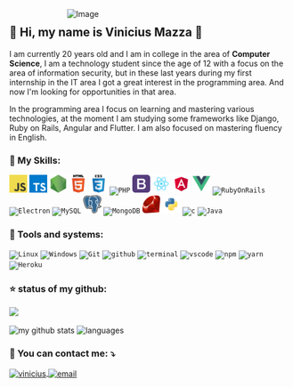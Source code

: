 <img src="https://raw.githubusercontent.com/MicaelliMedeiros/micaellimedeiros/master/image/computer-illustration.png" min-width="400px" max-width="400px" width="400px" align="right" alt="Image">
 
<!-- <img src="https://spotify-github-profile.vercel.app/api/view?uid=viniciu%24mazza2552&cover_image=true&theme=default" min-width="400px" max-width="200px" width="200px" align="right" alt="Image"> -->

## 💜 Hi, my name is <strong>Vinicius Mazza </strong>👋
<p align="left"> 
  I am currently 20 years old and I am in college in the area of ​​<strong>Computer Science</strong>, I am a technology student since the age of 12 with a focus on the area of ​​information security, but in these last years during my first internship in the IT area I got a great interest in the programming area. And now I'm looking for opportunities in that area.

  In the programming area I focus on learning and mastering various technologies, at the moment I am studying some frameworks like Django, Ruby on Rails, Angular and Flutter. I am also focused on mastering fluency in English.
</p>

### 🚀 My Skills:
<code><img height="32" src="https://raw.githubusercontent.com/github/explore/80688e429a7d4ef2fca1e82350fe8e3517d3494d/topics/javascript/javascript.png" alt="Javascript"/></code>
<code><img height="32" src="https://raw.githubusercontent.com/github/explore/80688e429a7d4ef2fca1e82350fe8e3517d3494d/topics/typescript/typescript.png" alt="Typescript"/></code>
<code><img height="32" src="https://raw.githubusercontent.com/github/explore/80688e429a7d4ef2fca1e82350fe8e3517d3494d/topics/nodejs/nodejs.png" alt="Nodejs"/></code>
<code><img height="32" src="https://raw.githubusercontent.com/github/explore/80688e429a7d4ef2fca1e82350fe8e3517d3494d/topics/html/html.png" alt="HTML5"/></code>
<code><img height="32" src="https://raw.githubusercontent.com/github/explore/80688e429a7d4ef2fca1e82350fe8e3517d3494d/topics/css/css.png" alt="CSS"/></code>
<code><img height="32" src="https://cdn.iconscout.com/icon/free/png-256/php-99-1175127.png" alt="PHP"/></code>
<code><img height="32" src="https://raw.githubusercontent.com/github/explore/80688e429a7d4ef2fca1e82350fe8e3517d3494d/topics/bootstrap/bootstrap.png" alt="Bootstrap"/></code>
<code><img height="32" src="https://raw.githubusercontent.com/github/explore/80688e429a7d4ef2fca1e82350fe8e3517d3494d/topics/react/react.png" alt="React"/></code>
<code><img height="32" src="https://raw.githubusercontent.com/github/explore/80688e429a7d4ef2fca1e82350fe8e3517d3494d/topics/angular/angular.png" alt="Angular"/></code>
<code><img height="32" src="https://raw.githubusercontent.com/github/explore/80688e429a7d4ef2fca1e82350fe8e3517d3494d/topics/vue/vue.png" alt="VueJs"/></code>
<code><img height="32" src="https://cdn.iconscout.com/icon/free/png-256/rails-2-1175112.png" alt="RubyOnRails"/></code>
<code><img height="32" src="https://cdn.iconscout.com/icon/free/png-256/electronjs-2749260-2284650.png" alt="Electron"/></code>
<code><img height="32" src="https://cdn.iconscout.com/icon/free/png-256/mysql-21-1174941.png" alt="MySQL"/></code>
<code><img height="32" src="https://raw.githubusercontent.com/github/explore/80688e429a7d4ef2fca1e82350fe8e3517d3494d/topics/postgresql/postgresql.png" alt="PostegreSQL"/></code>
<code><img height="32" src="https://cdn.iconscout.com/icon/free/png-256/mongodb-3-1175138.png" alt="MongoDB"/></code>
<code><img height="32" src="https://raw.githubusercontent.com/github/explore/80688e429a7d4ef2fca1e82350fe8e3517d3494d/topics/ruby/ruby.png" alt="Ruby"/></code>
<code><img height="32" src="https://raw.githubusercontent.com/github/explore/80688e429a7d4ef2fca1e82350fe8e3517d3494d/topics/python/python.png" alt="Python"/></code>
<code><img height="32" src="https://cdn.iconscout.com/icon/free/png-512/c-programming-569564.png" alt="c"/></code>
<code><img height="32" src="https://cdn.iconscout.com/icon/free/png-256/java-22-225997.png" alt="Java"/></code>
<br>

### 💼 Tools and systems:
<code><img height="32" src="https://cdn.iconscout.com/icon/free/png-256/linux-17-570099.png" alt="Linux"/></code>
<code><img height="32" src="https://cdn.iconscout.com/icon/free/png-256/windows-3050920-2538288.png" alt="Windows"/></code>
<code><img height="32" src="https://cdn.iconscout.com/icon/free/png-256/git-13-569377.png" alt="Git"/></code>
<code><img height="32" src="https://cdn.iconscout.com/icon/free/png-256/github-1521500-1288242.png" alt="github"/></code>
<code><img height="32" src="https://cdn.iconscout.com/icon/free/png-256/terminal-13-438866.png" alt="terminal"/></code>
<code><img height="32" src="https://cdn.iconscout.com/icon/free/png-256/visual-studio-code-1868941-1583105.png" alt="vscode"/></code>
<code><img height="32" src="https://cdn.iconscout.com/icon/free/png-256/npm-226037.png" alt="npm"/></code>
<code><img height="32" src="https://cdn.iconscout.com/icon/free/png-256/yarn-2752015-2284832.png" alt="yarn"/></code>
<code><img height="32" src="https://cdn.iconscout.com/icon/free/png-256/heroku-5-569467.png" alt="Heroku"/></code>


### ⭐ status of my github:

<div>
  <p align="left">
    <img src="https://github-profile-trophy.vercel.app/?username=Vinicius-Mazza&column=7&theme=dracula"/>
  </p>
</div>

<div align="left">
  <p align="left">
    <img src="https://github-readme-stats.vercel.app/api?username=Vinicius-Mazza&show_icons=true&theme=dracula" alt="my github stats" width="420"/>&nbsp;<img src="https://github-readme-stats.vercel.app/api/top-langs/?username=Vinicius-Mazza&layout=compact&theme=dracula" alt="languages" height="165">
  </p>
</div>

### 💌 You can contact me: ⤵️

<p align="left">

  <a href="https://linkedin.com/in/vinicius-mazza" target="blank">
    <img align="center" src="https://img.shields.io/badge/-Vinicius%20Mazza-292837?style=flat-square&logo=Linkedin&logoColor=white&link=https://www.linkedin.com/in/vinicius-mazza/" alt="vinicius" />
  </a>
  <a href="mailto:vinicius-mazza@protonmail.com" target="blank">
    <img align="center" src="https://img.shields.io/badge/-vinicius--mazza@protonmail.com-292837?style=flat-square&logo=Protonmail&logoColor=white" alt="email" />
  </a>
</p>
